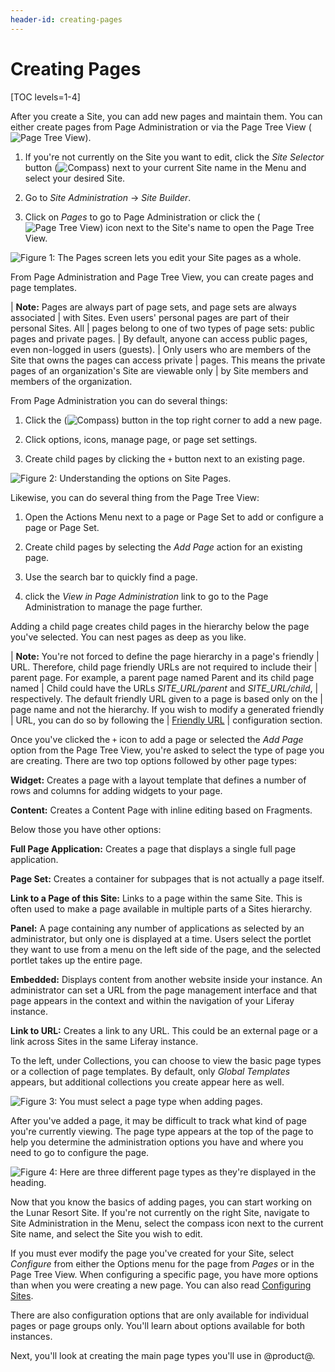 ```yaml
---
header-id: creating-pages
---
```

<!--
TODO: COMPASS ICON HAS BEEN REPLACED WITH SWITCH ICON IN SITE MENU IN 7.3. NEED TO UPDATE ICON SCREENSHOT
AND ALL OCCURANCES OF COMPASS ICON WITH SWITCH ICON
-->
# Creating Pages

[TOC levels=1-4]

After you create a Site, you can add new pages and maintain them. You can either 
create pages from Page Administration or via the Page Tree View (![Page Tree View](../../../../images/icon-pages-tree-view.png)).

1.  If you're not currently on the Site you want to edit, click the *Site 
    Selector* button (![Compass](../../../../../images/icon-compass.png)) next to 
    your current Site name in the Menu and select your desired Site.

2.  Go to *Site Administration* &rarr; *Site Builder*.

3.  Click on *Pages* to go to Page Administration or click the (![Page Tree View](../../../../images/icon-pages-tree-view.png)) 
    icon next to the Site's name to open the Page Tree View.
 
![Figure 1: The Pages screen lets you edit your Site pages as a whole.](../../../../../images/managing-site-pages.png)

From Page Administration and Page Tree View, you can create pages and page 
templates. 

| **Note:** Pages are always part of page sets, and page sets are always associated
| with Sites. Even users' personal pages are part of their personal Sites. All
| pages belong to one of two types of page sets: public pages and private pages.
| By default, anyone can access public pages, even non-logged in users (guests).
| Only users who are members of the Site that owns the pages can access private
| pages. This means the private pages of an organization's Site are viewable only
| by Site members and members of the organization.

From Page Administration you can do several things:

1.  Click the (![Compass](../../../../../images/icon-add.png)) button in the top
    right corner to add a new page.

2.  Click options, icons, manage page, or page set settings.

3.  Create child pages by clicking the `+` button next to an existing page.

![Figure 2: Understanding the options on Site Pages.](../../../../../images/site-pages-breakdown.png)

Likewise, you can do several thing from the Page Tree View:

1.  Open the Actions Menu next to a page or Page Set to add or configure a page 
    or Page Set.
    
2.  Create child pages by selecting the *Add Page* action for an existing page.

3.  Use the search bar to quickly find a page.

4.  click the *View in Page Administration* link to go to the Page 
    Administration to manage the page further.

Adding a child page creates child pages in the hierarchy below the page you've 
selected. You can nest pages as deep as you like.

| **Note:** You're not forced to define the page hierarchy in a page's friendly
| URL. Therefore, child page friendly URLs are not required to include their
| parent page. For example, a parent page named Parent and its child page named
| Child could have the URLs *SITE_URL/parent* and *SITE_URL/child*,
| respectively. The default friendly URL given to a page is based only on the
| page name and not the hierarchy. If you wish to modify a generated friendly
| URL, you can do so by following the
| [Friendly URL](/docs/7-2/user/-/knowledge_base/u/individual-page-settings#name-and-friendly-url)
| configuration section.

Once you've clicked the `+` icon to add a page or selected the *Add Page* option 
from the Page Tree View, you're asked to select the type of page you are 
creating. There are two top options followed by other page types:

**Widget:** Creates a page with a layout template that defines a number of rows
and columns for adding widgets to your page.

**Content:** Creates a Content Page with inline editing based on Fragments.

Below those you have other options:

**Full Page Application:** Creates a page that displays a single full page
application.

**Page Set:** Creates a container for subpages that is not actually a page
itself. 

**Link to a Page of this Site:** Links to a page within the same Site. This is
often used to make a page available in multiple parts of a Sites hierarchy.

**Panel:** A page containing any number of applications as selected by an
administrator, but only one is displayed at a time. Users select the portlet
they want to use from a menu on the left side of the page, and the selected
portlet takes up the entire page. 

**Embedded:** Displays content from another website inside your instance. An
administrator can set a URL from the page management interface and that page
appears in the context and within the navigation of your Liferay instance.

**Link to URL:** Creates a link to any URL. This could be an external page or
a link across Sites in the same Liferay instance.

To the left, under Collections, you can choose to view the basic page types
or a collection of page templates. By default, only *Global Templates*
appears, but additional collections you create appear here as well.

![Figure 3: You must select a page type when adding pages.](../../../../../images/page-types-adding.png)

After you've added a page, it may be difficult to track what kind of page you're
currently viewing. The page type appears at the top of the page to help you
determine the administration options you have and where you need to go to
configure the page.

![Figure 4: Here are three different page types as they're displayed in the heading.](../../../../../images/page-type-guide.png)

Now that you know the basics of adding pages, you can start working on the Lunar
Resort Site. If you're not currently on the right Site, navigate to Site
Administration in the Menu, select the compass icon next to the current Site
name, and select the Site you wish to edit.

If you must ever modify the page you've created for your Site, select
*Configure* from either the Options menu for the page from *Pages* or in the 
Page Tree View. When configuring a specific page, you have more options than 
when you were creating a new page. You can also read 
[Configuring Sites](/docs/7-2/user/-/knowledge_base/u/configuring-sites).

There are also configuration options that are only available for individual
pages or page groups only. You'll learn about options available for both
instances.

Next, you'll look at creating the main page types you'll use in @product@.
